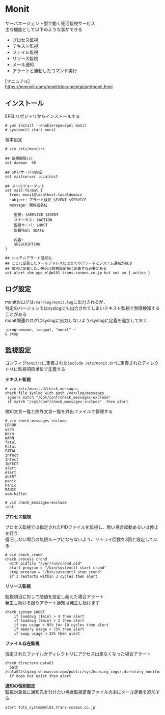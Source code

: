 # Monit
サーバエージェント型で動く死活監視サービス  
主な機能として以下のような事ができる  

* プロセス監視  
* テキスト監視  
* ファイル監視  
* リソース監視  
* メール通知  
* アラートと連動したコマンド実行  

[マニュアル]  
https://mmonit.com/monit/documentation/monit.html  

## インストール  

EPELリポジトリからインストールする  

```
# yum install --enablerepo=epel monit
# systemctl start monit
```

基本設定  

```
# vim /etc/monitrc

## 監視間隔(s)
set daemon  60 

## SMTPサーバの指定
set mailserver localhost

## メールフォーマット
set mail-format {
  from: monit@localhost.localdomain
  subject: アラート検知 $EVENT $SERVICE
  message: 関係者各位
 
    監視: $SERVICE $EVENT
    ステータス: $ACTION
    監視サーバ: $HOST
    監視時刻: $DATE
 
    内容:
    $DESCRIPTION
}

## システムアラート通知先
## ここに定義したメールアドレスには全てのアラートとシステム通知が飛ぶ
## 個別に定義したい場合ば監視設定毎に定義する必要がある
set alert shm_ope_ml@ml01.trans-cosmos.co.jp but not on { action }
```

## ログ設定
monitのログは`/var/log/monit.log`に出力されるが、  
特定のバージョンではsyslogにも出力されてしまいテキスト監視で無限検知することがある  
monit関連のログはsyslogに出力しないようrsyslogに定義を追加しておく  

```
:programname, isequal, "monit" ~
& stop
```

## 監視設定
コンフィグ`monitrc`に定義された`include /etc/monit.d/*`に定義されたディレクトリに監視項目単位で定義する  

**テキスト監視**  

```
# vim /etc/monit.d/check_messages
check file syslog with path /var/log/messages
 ignore match "/opt/conf/check_messages-exclude"
 if match "/opt/conf/check_messages-include"  then alert
```

検知文言一覧と除外文言一覧を外出ファイルで管理する  

```
# vim check_messages-include
ERROR
warn
Warn
WARN
fatal
Fatal
FATAL
infect
Infect
INFECT
alert
Alert
ALERT
panic
Panic
PANIC
oom-killer

# vim check_messages-exclude
test
```

**プロセス監視**  

プロセス監視では指定されたPIDファイルを監視し、無い場合起動あるいは停止を行う  
復旧しない場合の無限ループにならないよう、リトライ回数を3回と設定している  

```
# vim check_crond
check process crond
  with pidfile "/var/run/crond.pid"
  start program = "/bin/systemctl start crond"
  stop program = "/bin/systemctl stop crond"
  if 3 restarts within 3 cycles then alert
```

**リソース監視**  

監視項目に対して閾値を設定し超えた場合アラート  
発生し続ける限りアラート通知は発生し続けます  

```
check system $HOST
    if loadavg (1min) > 4 then alert
    if loadavg (5min) > 2 then alert
    if cpu usage > 95% for 10 cycles then alert
    if memory usage > 75% then alert
    if swap usage > 25% then alert
```

**ファイル存在監視**  

指定されたファイルかディレクトリにアクセス出来なくなった場合アラート  

```
check directory data02 
  path /data02/stgimg.shamaison.com/public/sys/housing_imgs/.directory_monitor
  if does not exist then alert
```

**通知の個別設定**  
監視対象毎に通知先を分けたい場合監視定義ファイルの末にメール定義を追加する  

```
alert toto_system@ml01.trans-cosmos.co.jp
```
